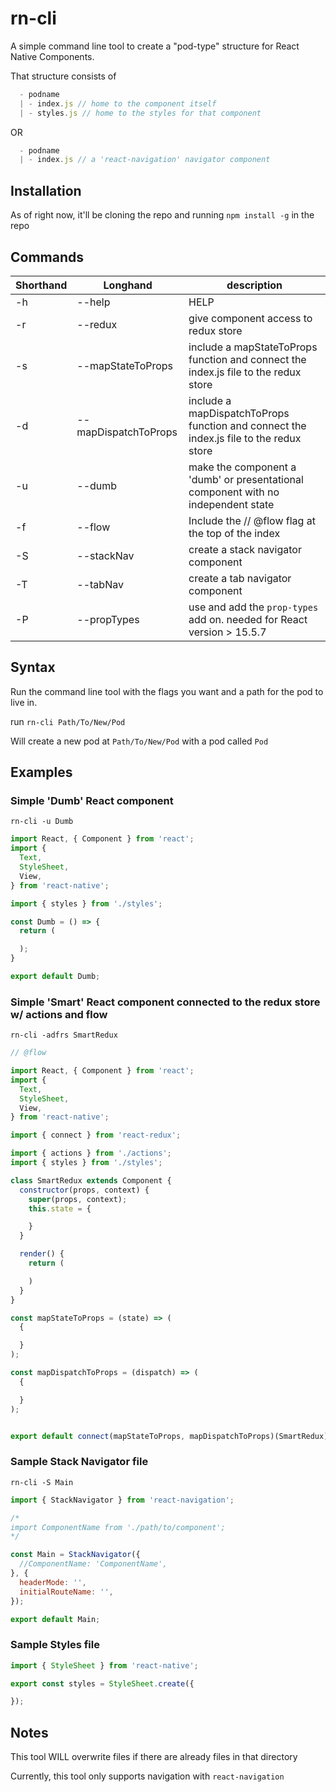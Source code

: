# rn-cli

A simple command line tool to create a "pod-type" structure for React Native Components.

That structure consists of

```javascript
  - podname
  | - index.js // home to the component itself
  | - styles.js // home to the styles for that component
```

OR

```javascript
  - podname
  | - index.js // a 'react-navigation' navigator component
```


## Installation

As of right now, it'll be cloning the repo and running `npm install -g` in the repo

## Commands

| Shorthand        | Longhand           | description  |
| ------------- | ------------- | ----- |
| -h | --help | HELP |
| -r | --redux | give component access to redux store |
| -s | --mapStateToProps | include a mapStateToProps function and connect the index.js file to the redux store |
| -d | --mapDispatchToProps | include a mapDispatchToProps function and connect the index.js file to the redux store |
| -u | --dumb | make the component a 'dumb' or presentational component with no independent state |
| -f | --flow | Include the // @flow flag at the top of the index|
| -S | --stackNav | create a stack navigator component |
| -T | --tabNav | create a tab navigator component |
| -P | --propTypes | use and add the `prop-types` add on. needed for React version > 15.5.7 |


## Syntax

Run the command line tool with the flags you want and a path for the pod to live in.

run `rn-cli Path/To/New/Pod`

Will create a new pod at `Path/To/New/Pod` with a pod called `Pod`

## Examples

### Simple 'Dumb' React component

`rn-cli -u Dumb`

```javascript
import React, { Component } from 'react';
import {
  Text,
  StyleSheet,
  View,
} from 'react-native';

import { styles } from './styles';

const Dumb = () => {
  return (

  );
}

export default Dumb;
```

### Simple 'Smart' React component connected to the redux store w/ actions and flow

`rn-cli -adfrs SmartRedux`

```javascript
// @flow

import React, { Component } from 'react';
import {
  Text,
  StyleSheet,
  View,
} from 'react-native';

import { connect } from 'react-redux';

import { actions } from './actions';
import { styles } from './styles';

class SmartRedux extends Component {
  constructor(props, context) {
    super(props, context);
    this.state = {

    }
  }

  render() {
    return (

    )
  }
}

const mapStateToProps = (state) => (
  {

  }
);

const mapDispatchToProps = (dispatch) => (
  {

  }
);


export default connect(mapStateToProps, mapDispatchToProps)(SmartRedux);
```




### Sample Stack Navigator file
`rn-cli -S Main`

```javascript
import { StackNavigator } from 'react-navigation';

/*
import ComponentName from './path/to/component';
*/

const Main = StackNavigator({
  //ComponentName: 'ComponentName',
}, {
  headerMode: '',
  initialRouteName: '',
});

export default Main;
```
### Sample Styles file

```javascript
import { StyleSheet } from 'react-native';

export const styles = StyleSheet.create({

});
```


## Notes

This tool WILL overwrite files if there are already files in that directory

Currently, this tool only supports navigation with `react-navigation`
